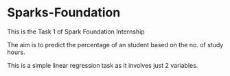 # Sparks-Foundation

This is the Task 1  of Spark Foundation Internship

The aim is to predict the percentage of an student based on the no. of study hours.

This is a simple linear regression task as it involves just 2 variables.
